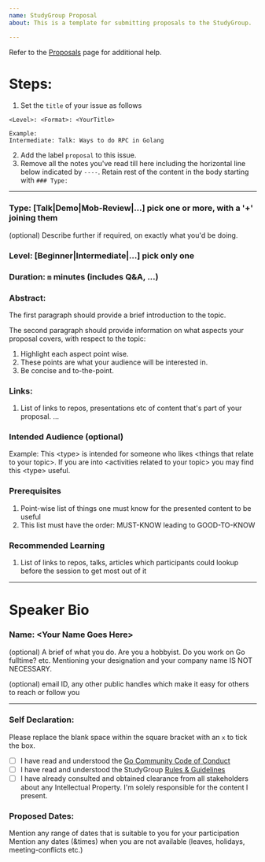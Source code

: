 ```yaml
---
name: StudyGroup Proposal
about: This is a template for submitting proposals to the StudyGroup.

---
```


Refer to the [Proposals](https://github.com/golangindia/StudyGroup/blob/master/PROPOSALS.md) page for additional help.

# Steps:

1. Set the `title` of your issue as follows
```
<Level>: <Format>: <YourTitle>

Example:
Intermediate: Talk: Ways to do RPC in Golang
```
2. Add the label `proposal` to this issue.
3. Remove all the notes you've read till here including the horizontal line below indicated by `----`. Retain rest of the content in the body starting with `### Type:`

----

### Type: [Talk|Demo|Mob-Review|...] pick one or more, with a '+' joining them
(optional) Describe further if required, on exactly what you'd be doing.

### Level: [Beginner|Intermediate|...] pick only one

### Duration: `m` minutes (includes Q&A, ...)

### Abstract:

The first paragraph should provide a brief introduction to the topic.

The second paragraph should provide information on what aspects your proposal covers, with respect to the topic:
1. Highlight each aspect point wise.
2. These points are what your audience will be interested in.
3. Be concise and to-the-point.

### Links:
1. List of links to repos, presentations etc of content that's part of your proposal.
...

### Intended Audience (optional)
Example: This \<type\> is intended for someone who likes \<things that relate to your topic\>. If you are into \<activities related to your topic\> you may find this \<type\> useful.

### Prerequisites
1. Point-wise list of things one must know for the presented content to be useful
2. This list must have the order: MUST-KNOW leading to GOOD-TO-KNOW

### Recommended Learning
1. List of links to repos, talks, articles which participants could lookup before the session to get most out of it

----

# Speaker Bio

### Name: \<Your Name Goes Here\>

(optional) A brief of what you do. Are you a hobbyist. Do you work on Go fulltime? etc.
Mentioning your designation and your company name IS NOT NECESSARY.

(optional) email ID, any other public handles which make it easy for others to reach or follow you

----

### Self Declaration:
Please replace the blank space within the square bracket with an `x` to tick the box.

- [ ] I have read and understood the [Go Community Code of Conduct](https://golang.org/conduct)
- [ ] I have read and understood the StudyGroup [Rules & Guidelines](https://github.com/golangindia/StudyGroup/blob/master/RULES_AND_GUIDELINES.md)
- [ ] I have already consulted and obtained clearance from all stakeholders about any Intellectual Property. I'm solely responsible for the content I present.

### Proposed Dates:
Mention any range of dates that is suitable to you for your participation
Mention any dates (&times) when you are not available (leaves, holidays, meeting-conflicts etc.)
